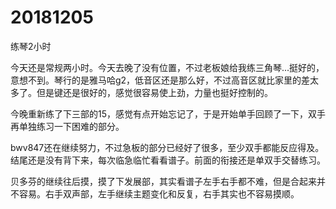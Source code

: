 # 20181205

练琴2小时

今天还是常规两小时。今天去晚了没有位置，不过老板娘给我练三角琴...挺好的，意想不到。琴行的是雅马哈g2，低音区还是那么好，不过高音区就比家里的差太多了。但是键还是很好的，感觉很容易使上劲，力量也挺好控制的。

今晚重新练了下三部的15，感觉有点开始忘记了，于是开始单手回顾了一下，双手再单独练习一下困难的部分。

bwv847还在继续努力，不过急板的部分已经好了很多，至少双手都能反应得及。结尾还是没有背下来，每次临急临忙看看谱子。前面的衔接还是单双手交替练习。

贝多芬的继续往后摸，摸了下发展部，其实看谱子左手右手都不难，但是合起来并不容易。右手双声部，左手继续主题变化和反复，右手其实也不容易摸顺。
